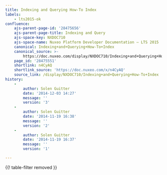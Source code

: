 ```yaml
---
title: Indexing and Querying How-To Index
labels:
    - lts2015-ok
confluence:
    ajs-parent-page-id: '28475656'
    ajs-parent-page-title: Indexing and Query
    ajs-space-key: NXDOC710
    ajs-space-name: Nuxeo Platform Developer Documentation — LTS 2015
    canonical: Indexing+and+Querying+How-To+Index
    canonical_source: >-
        https://doc.nuxeo.com/display/NXDOC710/Indexing+and+Querying+How-To+Index
    page_id: '28475551'
    shortlink: n4CyAQ
    shortlink_source: 'https://doc.nuxeo.com/x/n4CyAQ'
    source_link: /display/NXDOC710/Indexing+and+Querying+How-To+Index
history:
    - 
        author: Solen Guitter
        date: '2014-12-03 14:27'
        message: ''
        version: '3'
    - 
        author: Solen Guitter
        date: '2014-11-19 16:38'
        message: ''
        version: '2'
    - 
        author: Solen Guitter
        date: '2014-11-19 16:37'
        message: ''
        version: '1'

---
```

{{! table-filter removed }}

&nbsp;

&nbsp;